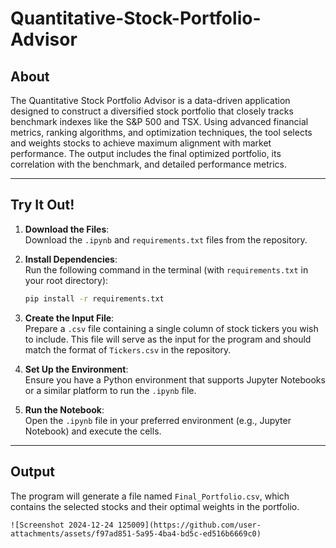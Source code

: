 # Quantitative-Stock-Portfolio-Advisor


## About
The Quantitative Stock Portfolio Advisor is a data-driven application designed to construct a diversified stock portfolio that closely tracks benchmark indexes like the S&P 500 and TSX. Using advanced financial metrics, ranking algorithms, and optimization techniques, the tool selects and weights stocks to achieve maximum alignment with market performance. The output includes the final optimized portfolio, its correlation with the benchmark, and detailed performance metrics.

---

## Try It Out!

1. **Download the Files**:  
   Download the `.ipynb` and `requirements.txt` files from the repository.

2. **Install Dependencies**:  
   Run the following command in the terminal (with `requirements.txt` in your root directory):  
   ```bash
   pip install -r requirements.txt
   ```

3. **Create the Input File**:  
   Prepare a `.csv` file containing a single column of stock tickers you wish to include. This file will serve as the input for the program and should match the format of `Tickers.csv` in the repository.

4. **Set Up the Environment**:  
   Ensure you have a Python environment that supports Jupyter Notebooks or a similar platform to run the `.ipynb` file.

5. **Run the Notebook**:  
   Open the `.ipynb` file in your preferred environment (e.g., Jupyter Notebook) and execute the cells.

---

## Output
The program will generate a file named `Final_Portfolio.csv`, which contains the selected stocks and their optimal weights in the portfolio.
```
![Screenshot 2024-12-24 125009](https://github.com/user-attachments/assets/f97ad851-5a95-4ba4-bd5c-ed516b6669c0)
